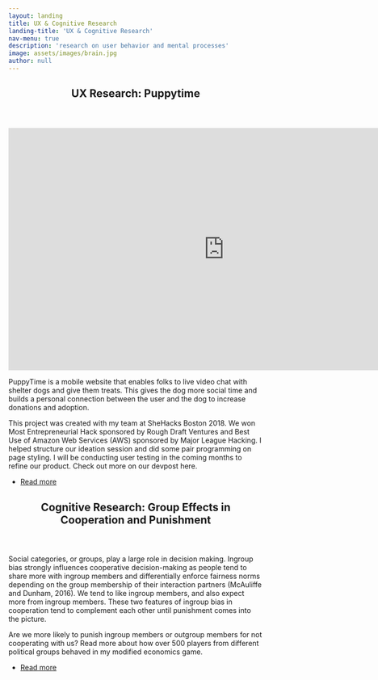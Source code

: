 ```yaml
---
layout: landing
title: UX & Cognitive Research
landing-title: 'UX & Cognitive Research'
nav-menu: true
description: 'research on user behavior and mental processes'
image: assets/images/brain.jpg
author: null
---
```

<!-- Main -->
<div id="main">

<!-- One -->
<section id="one">
	<div class="inner">
		<header class="major">
			<h2>UX Research: Puppytime</h2>
		</header>
		<iframe width="854" height="480" src="https://www.youtube.com/embed/U1AZjLkwGs0" frameborder="0" allow="autoplay; encrypted-media" allowfullscreen></iframe>
		<p>PuppyTime is a mobile website that enables folks to live video chat with shelter dogs and give them treats. This gives the dog more social time and builds a personal connection between the user and the dog to increase donations and adoption.</p>
		<p>This project was created with my team at SheHacks Boston 2018. We won Most Entrepreneurial Hack sponsored by Rough Draft Ventures and Best Use of Amazon Web Services (AWS) sponsored by Major League Hacking. I helped structure our ideation session and did some pair programming on page styling. I will be conducting user testing in the coming months to refine our product. Check out more on our devpost here.
		<ul class="actions">
		<li><a href="https://devpost.com/software/puppytime" class="button">Read more</a></li>
		</ul>


<!-- Two -->
<section id="two">
	<div class="inner">
		<header class="major">
			<h2>Cognitive Research: Group Effects in Cooperation and Punishment</h2>
		</header>
<p>Social categories, or groups, play a large role in decision making. Ingroup bias strongly
influences cooperative decision-making as people tend to share more with ingroup members and
differentially enforce fairness norms depending on the group membership of their interaction
partners (McAuliffe and Dunham, 2016). We tend to like ingroup members, and also expect
more from ingroup members. These two features of ingroup bias in cooperation tend to
complement each other until punishment comes into the picture. </p>

<p> Are we more likely to punish ingroup members or outgroup members for not cooperating with us? Read more about how over 500 players from different political groups behaved in my modified economics game. </p>
<ul class="actions">
<li><a href="https://cogsci.yale.edu/sites/default/files/files/Thesis2016Liu.pdf/" class="button">Read more</a></li>
</ul>
	</div>
</section>
